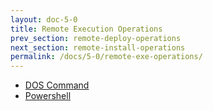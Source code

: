 ```yaml
---
layout: doc-5-0
title: Remote Execution Operations
prev_section: remote-deploy-operations
next_section: remote-install-operations
permalink: /docs/5-0/remote-exe-operations/
---
```


- [DOS Command](/docs/5-0/operations/remote/execution/dos-command)  
- [Powershell](/docs/5-0/operations/remote/execution/powershell)  